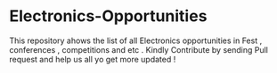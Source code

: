 # Electronics-Opportunities

This repository ahows the list of all Electronics opportunities in Fest , conferences , competitions and etc . 
Kindly Contribute by sending Pull request and help us all yo get more updated !
